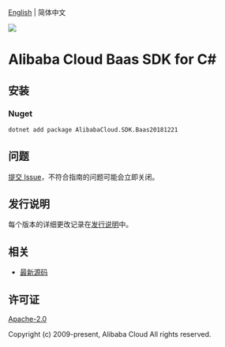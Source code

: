 [English](README.md) | 简体中文

![](https://aliyunsdk-pages.alicdn.com/icons/AlibabaCloud.svg)

# Alibaba Cloud Baas SDK for C#

## 安装

### Nuget

```bash
dotnet add package AlibabaCloud.SDK.Baas20181221
```

## 问题

[提交 Issue](https://github.com/aliyun/alibabacloud-csharp-sdk/issues/new)，不符合指南的问题可能会立即关闭。

## 发行说明

每个版本的详细更改记录在[发行说明](./ChangeLog.md)中。

## 相关

* [最新源码](https://github.com/aliyun/alibabacloud-csharp-sdk/)

## 许可证

[Apache-2.0](http://www.apache.org/licenses/LICENSE-2.0)

Copyright (c) 2009-present, Alibaba Cloud All rights reserved.

